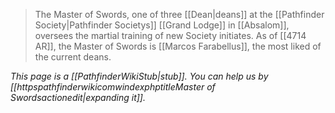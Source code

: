 > The Master of Swords, one of three [[Dean|deans]] at the [[Pathfinder Society|Pathfinder Societys]] [[Grand Lodge]] in [[Absalom]], oversees the martial training of new Society initiates. As of [[4714 AR]], the Master of Swords is [[Marcos Farabellus]], the most liked of the current deans.



*This page is a [[PathfinderWikiStub|stub]]. You can help us by [[httpspathfinderwikicomwindexphptitleMaster of Swordsactionedit|expanding it]].*







